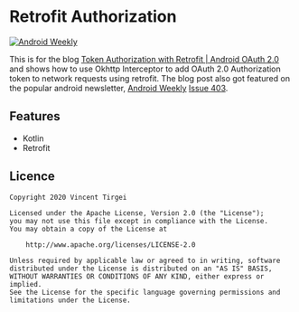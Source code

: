 # Retrofit Authorization
[![Android Weekly](https://androidweekly.net/issues/issue-403/badge)](https://androidweekly.net/issues/issue-403)

This is for the blog [Token Authorization with Retrofit | Android OAuth 2.0](https://medium.com/@tirgei/token-authorization-with-retrofit-android-oauth-2-0-747995c79720) 
and shows how to use Okhttp Interceptor to add OAuth 2.0 Authorization token to network requests using retrofit. The blog post also got featured on the popular android newsletter, [Android Weekly](https://androidweekly.net/) [Issue 403](https://androidweekly.net/issues/issue-403).

## Features
- Kotlin
- Retrofit

## Licence
```
Copyright 2020 Vincent Tirgei

Licensed under the Apache License, Version 2.0 (the "License");
you may not use this file except in compliance with the License.
You may obtain a copy of the License at

    http://www.apache.org/licenses/LICENSE-2.0

Unless required by applicable law or agreed to in writing, software
distributed under the License is distributed on an "AS IS" BASIS,
WITHOUT WARRANTIES OR CONDITIONS OF ANY KIND, either express or implied.
See the License for the specific language governing permissions and
limitations under the License.
```
